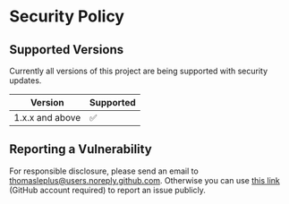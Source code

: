 # Security Policy

## Supported Versions

Currently all versions of this project are
being supported with security updates.

| Version         | Supported          |
| --------------- | ------------------ |
| 1.x.x and above | :white_check_mark: |

## Reporting a Vulnerability

For responsible disclosure, please send an email to thomasleplus@users.noreply.github.com. Otherwise you can use [this link](https://github.com/thomasleplus/actions-dashboard/issues/new?assignees=thomasleplus&labels=security&template=security_vulnerability.md&title=%5BVULN%5D) (GitHub account required) to report an issue publicly.
